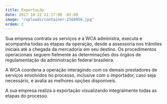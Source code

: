 ```yaml
---
title: Exportação
date: 2017-10-22 21:17:00 -02:00
image: "/uploads/container-2568956.jpg"
ordem: 2
---
```


Sua empresa contrata os serviços e a WCA administra, executa e acompanha todas as etapas da operação, desde a assessoria nos trâmites iniciais até a chegada da mercadoria em seu destino. Os procedimentos operacionais seguem fielmente as determinações dos órgãos de regulamentação da administração federal brasileira.

A WCA coordena a operação interagindo com os demais prestadores de serviços envolvidos no processo, inclusive com o importador, caso seja necessário, e avalia as melhores opções disponíveis. 

A sua empresa realiza a exportação visualizando integralmente todas as etapas do processo. 
